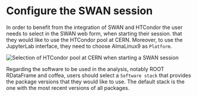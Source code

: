 # Configure the SWAN session

In order to benefit from the integration of SWAN and HTCondor the user needs to select in the SWAN web form, when starting their session. that they would like to use the HTCondor pool at CERN. Moreover, to use the JupyterLab interface, they need to choose AlmaLinux9 as `Platform`.

![][condor_select_pool]

Regarding the software to be used in the analysis, notably ROOT RDataFrame and coffea, users should select a `Software stack` that provides the package versions that they would like to use. The default stack is the one with the most recent versions of all packages.

[condor_select_pool]: ../images/condor_select_pool.png "Selection of HTCondor pool at CERN when starting a SWAN session"